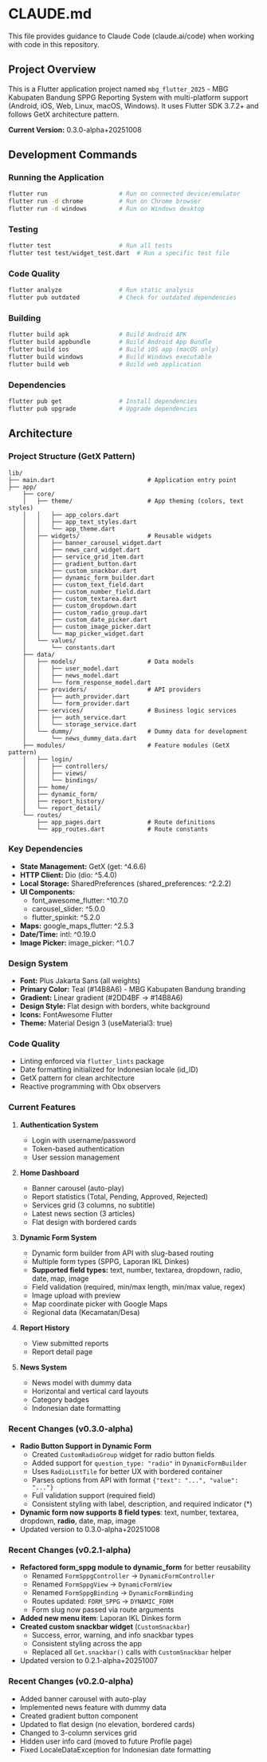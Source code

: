 # CLAUDE.md

This file provides guidance to Claude Code (claude.ai/code) when working with code in this repository.

## Project Overview

This is a Flutter application project named `mbg_flutter_2025` - MBG Kabupaten Bandung SPPG Reporting System with multi-platform support (Android, iOS, Web, Linux, macOS, Windows). It uses Flutter SDK 3.7.2+ and follows GetX architecture pattern.

**Current Version:** 0.3.0-alpha+20251008

## Development Commands

### Running the Application
```bash
flutter run                    # Run on connected device/emulator
flutter run -d chrome          # Run on Chrome browser
flutter run -d windows         # Run on Windows desktop
```

### Testing
```bash
flutter test                   # Run all tests
flutter test test/widget_test.dart  # Run a specific test file
```

### Code Quality
```bash
flutter analyze                # Run static analysis
flutter pub outdated           # Check for outdated dependencies
```

### Building
```bash
flutter build apk              # Build Android APK
flutter build appbundle        # Build Android App Bundle
flutter build ios              # Build iOS app (macOS only)
flutter build windows          # Build Windows executable
flutter build web              # Build web application
```

### Dependencies
```bash
flutter pub get                # Install dependencies
flutter pub upgrade            # Upgrade dependencies
```

## Architecture

### Project Structure (GetX Pattern)
```
lib/
├── main.dart                          # Application entry point
├── app/
    ├── core/
    │   ├── theme/                     # App theming (colors, text styles)
    │   │   ├── app_colors.dart
    │   │   ├── app_text_styles.dart
    │   │   └── app_theme.dart
    │   ├── widgets/                   # Reusable widgets
    │   │   ├── banner_carousel_widget.dart
    │   │   ├── news_card_widget.dart
    │   │   ├── service_grid_item.dart
    │   │   ├── gradient_button.dart
    │   │   ├── custom_snackbar.dart
    │   │   ├── dynamic_form_builder.dart
    │   │   ├── custom_text_field.dart
    │   │   ├── custom_number_field.dart
    │   │   ├── custom_textarea.dart
    │   │   ├── custom_dropdown.dart
    │   │   ├── custom_radio_group.dart
    │   │   ├── custom_date_picker.dart
    │   │   ├── custom_image_picker.dart
    │   │   └── map_picker_widget.dart
    │   └── values/
    │       └── constants.dart
    ├── data/
    │   ├── models/                    # Data models
    │   │   ├── user_model.dart
    │   │   ├── news_model.dart
    │   │   └── form_response_model.dart
    │   ├── providers/                 # API providers
    │   │   ├── auth_provider.dart
    │   │   └── form_provider.dart
    │   ├── services/                  # Business logic services
    │   │   ├── auth_service.dart
    │   │   └── storage_service.dart
    │   └── dummy/                     # Dummy data for development
    │       └── news_dummy_data.dart
    ├── modules/                       # Feature modules (GetX pattern)
    │   ├── login/
    │   │   ├── controllers/
    │   │   ├── views/
    │   │   └── bindings/
    │   ├── home/
    │   ├── dynamic_form/
    │   ├── report_history/
    │   └── report_detail/
    └── routes/
        ├── app_pages.dart             # Route definitions
        └── app_routes.dart            # Route constants
```

### Key Dependencies
- **State Management:** GetX (get: ^4.6.6)
- **HTTP Client:** Dio (dio: ^5.4.0)
- **Local Storage:** SharedPreferences (shared_preferences: ^2.2.2)
- **UI Components:**
  - font_awesome_flutter: ^10.7.0
  - carousel_slider: ^5.0.0
  - flutter_spinkit: ^5.2.0
- **Maps:** google_maps_flutter: ^2.5.3
- **Date/Time:** intl: ^0.19.0
- **Image Picker:** image_picker: ^1.0.7

### Design System
- **Font:** Plus Jakarta Sans (all weights)
- **Primary Color:** Teal (#14B8A6) - MBG Kabupaten Bandung branding
- **Gradient:** Linear gradient (#2DD4BF → #14B8A6)
- **Design Style:** Flat design with borders, white background
- **Icons:** FontAwesome Flutter
- **Theme:** Material Design 3 (useMaterial3: true)

### Code Quality
- Linting enforced via `flutter_lints` package
- Date formatting initialized for Indonesian locale (id_ID)
- GetX pattern for clean architecture
- Reactive programming with Obx observers

### Current Features
1. **Authentication System**
   - Login with username/password
   - Token-based authentication
   - User session management

2. **Home Dashboard**
   - Banner carousel (auto-play)
   - Report statistics (Total, Pending, Approved, Rejected)
   - Services grid (3 columns, no subtitle)
   - Latest news section (3 articles)
   - Flat design with bordered cards

3. **Dynamic Form System**
   - Dynamic form builder from API with slug-based routing
   - Multiple form types (SPPG, Laporan IKL Dinkes)
   - **Supported field types:** text, number, textarea, dropdown, radio, date, map, image
   - Field validation (required, min/max length, min/max value, regex)
   - Image upload with preview
   - Map coordinate picker with Google Maps
   - Regional data (Kecamatan/Desa)

4. **Report History**
   - View submitted reports
   - Report detail page

5. **News System**
   - News model with dummy data
   - Horizontal and vertical card layouts
   - Category badges
   - Indonesian date formatting

### Recent Changes (v0.3.0-alpha)
- **Radio Button Support in Dynamic Form**
  - Created `CustomRadioGroup` widget for radio button fields
  - Added support for `question_type: "radio"` in `DynamicFormBuilder`
  - Uses `RadioListTile` for better UX with bordered container
  - Parses options from API with format `{"text": "...", "value": "..."}`
  - Full validation support (required field)
  - Consistent styling with label, description, and required indicator (*)
- **Dynamic form now supports 8 field types**: text, number, textarea, dropdown, **radio**, date, map, image
- Updated version to 0.3.0-alpha+20251008

### Recent Changes (v0.2.1-alpha)
- **Refactored form_sppg module to dynamic_form** for better reusability
  - Renamed `FormSppgController` → `DynamicFormController`
  - Renamed `FormSppgView` → `DynamicFormView`
  - Renamed `FormSppgBinding` → `DynamicFormBinding`
  - Routes updated: `FORM_SPPG` → `DYNAMIC_FORM`
  - Form slug now passed via route arguments
- **Added new menu item**: Laporan IKL Dinkes form
- **Created custom snackbar widget** (`CustomSnackbar`)
  - Success, error, warning, and info snackbar types
  - Consistent styling across the app
  - Replaced all `Get.snackbar()` calls with `CustomSnackbar` helper
- Updated version to 0.2.1-alpha+20251007

### Recent Changes (v0.2.0-alpha)
- Added banner carousel with auto-play
- Implemented news feature with dummy data
- Created gradient button component
- Updated to flat design (no elevation, bordered cards)
- Changed to 3-column services grid
- Hidden user info card (moved to future Profile page)
- Fixed LocaleDataException for Indonesian date formatting
